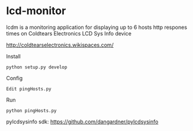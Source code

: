 lcd-monitor
===========

lcdm is a monitoring application for displaying up to 6 hosts 
http respones times on Coldtears Electronics LCD Sys Info device

http://coldtearselectronics.wikispaces.com/


Install

    python setup.py develop

Config

    Edit pingHosts.py

Run

    python pingHosts.py


pylcdsysinfo sdk:
https://github.com/dangardner/pylcdsysinfo



